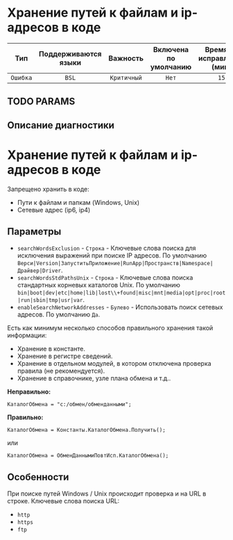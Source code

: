 # Хранение путей к файлам и ip-адресов в коде

| Тип | Поддерживаются<br/>языки | Важность | Включена<br/>по умолчанию | Время на<br/>исправление (мин) | Тэги |
| :-: | :-: | :-: | :-: | :-: | :-: |
| `Ошибка` | `BSL` | `Критичный` | `Нет` | `15` | `standard` |


## TODO PARAMS

## Описание диагностики

# Хранение путей к файлам и ip-адресов в коде

Запрещено хранить в коде:
* Пути к файлам и папкам (Windows, Unix)
* Сетевые адрес (ip6, ip4)

## Параметры

* `searchWordsExclusion` - `Строка` - Ключевые слова поиска для исключения выражений при поиске IP адресов. 
По умолчанию ``Верси|Version|ЗапуститьПриложение|RunApp|Пространств|Namespace|Драйвер|Driver``.
* `searchWordsStdPathsUnix` - `Строка` - Ключевые слова поиска стандартных корневых каталогов Unix. 
По умолчанию ``bin|boot|dev|etc|home|lib|lost\\+found|misc|mnt|media|opt|proc|root|run|sbin|tmp|usr|var``.
* `enableSearchNetworkAddresses` - `Булево` - Использовать поиск сетевых адресов. По умолчанию ``Да``.

Есть как минимум несколько способов правильного хранения такой информации:
* Хранение в константе.
* Хранение в регистре сведений.
* Хранение в отдельном модулей, в котором отключена проверка правила (не рекомендуется).
* Хранение в справочнике, узле плана обмена и т.д..

**Неправильно:**
```bsl
КаталогОбмена = "c:/обмен/обменданными";
```

**Правильно:**
```bsl
КаталогОбмена = Константы.КаталогОбмена.Получить();
```
или
```bsl
КаталогОбмена = ОбменДаннымиПовтИсп.КаталогОбмена();
```

## Особенности

При поиске путей Windows / Unix происходит проверка и на URL в строке. Ключевые слова поиска URL:
* ``http``
* ``https``
* ``ftp``
